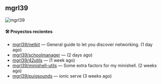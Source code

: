 ## mgrl39 
<p align="left"> <img src="https://komarev.com/ghpvc/?username=mgrbl&label=Profile%20views&color=0e75b6&style=flat" alt="mgrl39" /> </p>












#### 🛠 Proyectos recientes

- [mgrl39/netkit](https://github.com/mgrl39/netkit) — General guide to let you discover networking. (1 day ago)
- [mgrl39/schoolmanager](https://github.com/mgrl39/schoolmanager) —  (2 days ago)
- [mgrl39/42utils](https://github.com/mgrl39/42utils) —  (1 week ago)
- [mgrl39/minishell-utils](https://github.com/mgrl39/minishell-utils) — Some extra factors for my minishell.  (2 weeks ago)
- [mgrl39/puigsounds](https://github.com/mgrl39/puigsounds) — ionic serve (3 weeks ago)




